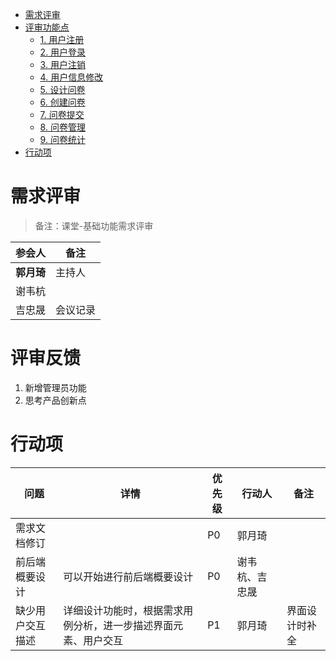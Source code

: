 - [需求评审](#----)
- [评审功能点](#-----)
  * [1. 用户注册](#1-----)
  * [2. 用户登录](#2-----)
  * [3. 用户注销](#3-----)
  * [4. 用户信息修改](#4-------)
  * [5. 设计问卷](#5-----)
  * [6. 创建问卷](#6-----)
  * [7. 问卷提交](#7-----)
  * [8. 问卷管理](#8-----)
  * [9. 问卷统计](#9-----)
- [行动项](#---)

# 需求评审
> 备注：课堂-基础功能需求评审


|  参会人   | 备注 |
|  ----  | ----   |
| **郭月琦**| 主持人 |
| 谢韦杭|  |
| 吉忠晟| 会议记录 |


# 评审反馈

1. 新增管理员功能
2. 思考产品创新点

# 行动项


| 问题 | 详情 |优先级| 行动人 |备注 |
| ----|----|----|----|----|
| 需求文档修订 |  |P0|郭月琦| |
| 前后端概要设计 | 可以开始进行前后端概要设计 |P0 |谢韦杭、吉忠晟| |
|缺少用户交互描述|详细设计功能时，根据需求用例分析，进一步描述界面元素、用户交互|P1|郭月琦|界面设计时补全|